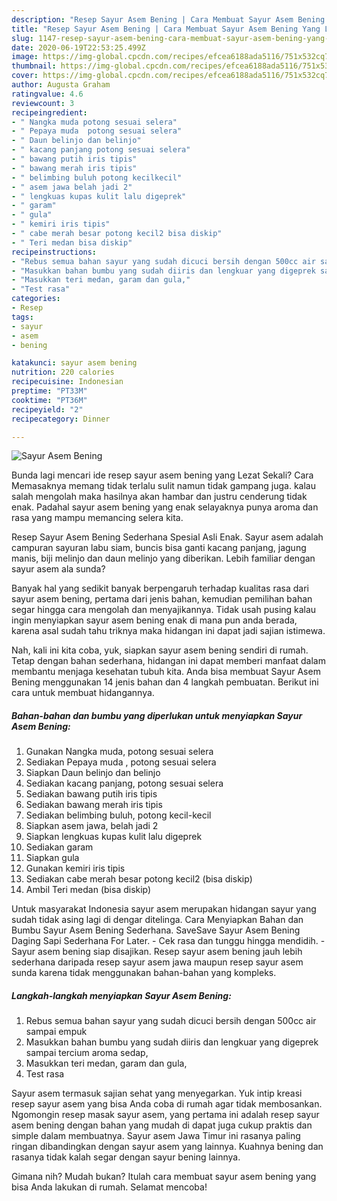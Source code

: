 ```yaml
---
description: "Resep Sayur Asem Bening | Cara Membuat Sayur Asem Bening Yang Lezat Sekali"
title: "Resep Sayur Asem Bening | Cara Membuat Sayur Asem Bening Yang Lezat Sekali"
slug: 1147-resep-sayur-asem-bening-cara-membuat-sayur-asem-bening-yang-lezat-sekali
date: 2020-06-19T22:53:25.499Z
image: https://img-global.cpcdn.com/recipes/efcea6188ada5116/751x532cq70/sayur-asem-bening-foto-resep-utama.jpg
thumbnail: https://img-global.cpcdn.com/recipes/efcea6188ada5116/751x532cq70/sayur-asem-bening-foto-resep-utama.jpg
cover: https://img-global.cpcdn.com/recipes/efcea6188ada5116/751x532cq70/sayur-asem-bening-foto-resep-utama.jpg
author: Augusta Graham
ratingvalue: 4.6
reviewcount: 3
recipeingredient:
- " Nangka muda potong sesuai selera"
- " Pepaya muda  potong sesuai selera"
- " Daun belinjo dan belinjo"
- " kacang panjang potong sesuai selera"
- " bawang putih iris tipis"
- " bawang merah iris tipis"
- " belimbing buluh potong kecilkecil"
- " asem jawa belah jadi 2"
- " lengkuas kupas kulit lalu digeprek"
- " garam"
- " gula"
- " kemiri iris tipis"
- " cabe merah besar potong kecil2 bisa diskip"
- " Teri medan bisa diskip"
recipeinstructions:
- "Rebus semua bahan sayur yang sudah dicuci bersih dengan 500cc air sampai empuk"
- "Masukkan bahan bumbu yang sudah diiris dan lengkuar yang digeprek sampai tercium aroma sedap,"
- "Masukkan teri medan, garam dan gula,"
- "Test rasa"
categories:
- Resep
tags:
- sayur
- asem
- bening

katakunci: sayur asem bening 
nutrition: 220 calories
recipecuisine: Indonesian
preptime: "PT33M"
cooktime: "PT36M"
recipeyield: "2"
recipecategory: Dinner

---
```



![Sayur Asem Bening](https://img-global.cpcdn.com/recipes/efcea6188ada5116/751x532cq70/sayur-asem-bening-foto-resep-utama.jpg)

Bunda lagi mencari ide resep sayur asem bening yang Lezat Sekali? Cara Memasaknya memang tidak terlalu sulit namun tidak gampang juga. kalau salah mengolah maka hasilnya akan hambar dan justru cenderung tidak enak. Padahal sayur asem bening yang enak selayaknya punya aroma dan rasa yang mampu memancing selera kita.

Resep Sayur Asem Bening Sederhana Spesial Asli Enak. Sayur asem adalah campuran sayuran labu siam, buncis bisa ganti kacang panjang, jagung manis, biji melinjo dan daun melinjo yang diberikan. Lebih familiar dengan sayur asem ala sunda?

Banyak hal yang sedikit banyak berpengaruh terhadap kualitas rasa dari sayur asem bening, pertama dari jenis bahan, kemudian pemilihan bahan segar hingga cara mengolah dan menyajikannya. Tidak usah pusing kalau ingin menyiapkan sayur asem bening enak di mana pun anda berada, karena asal sudah tahu triknya maka hidangan ini dapat jadi sajian istimewa.


Nah, kali ini kita coba, yuk, siapkan sayur asem bening sendiri di rumah. Tetap dengan bahan sederhana, hidangan ini dapat memberi manfaat dalam membantu menjaga kesehatan tubuh kita. Anda bisa membuat Sayur Asem Bening menggunakan 14 jenis bahan dan 4 langkah pembuatan. Berikut ini cara untuk membuat hidangannya.

<!--inarticleads1-->

##### Bahan-bahan dan bumbu yang diperlukan untuk menyiapkan Sayur Asem Bening:

1. Gunakan  Nangka muda, potong sesuai selera
1. Sediakan  Pepaya muda , potong sesuai selera
1. Siapkan  Daun belinjo dan belinjo
1. Sediakan  kacang panjang, potong sesuai selera
1. Sediakan  bawang putih iris tipis
1. Sediakan  bawang merah iris tipis
1. Sediakan  belimbing buluh, potong kecil-kecil
1. Siapkan  asem jawa, belah jadi 2
1. Siapkan  lengkuas kupas kulit lalu digeprek
1. Sediakan  garam
1. Siapkan  gula
1. Gunakan  kemiri iris tipis
1. Sediakan  cabe merah besar potong kecil2 (bisa diskip)
1. Ambil  Teri medan (bisa diskip)


Untuk masyarakat Indonesia sayur asem merupakan hidangan sayur yang sudah tidak asing lagi di dengar ditelinga. Cara Menyiapkan Bahan dan Bumbu Sayur Asem Bening Sederhana. SaveSave Sayur Asem Bening Daging Sapi Sederhana For Later. - Cek rasa dan tunggu hingga mendidih. - Sayur asem bening siap disajikan. Resep sayur asem bening jauh lebih sederhana daripada resep sayur asem jawa maupun resep sayur asem sunda karena tidak menggunakan bahan-bahan yang kompleks. 

<!--inarticleads2-->

##### Langkah-langkah menyiapkan Sayur Asem Bening:

1. Rebus semua bahan sayur yang sudah dicuci bersih dengan 500cc air sampai empuk
1. Masukkan bahan bumbu yang sudah diiris dan lengkuar yang digeprek sampai tercium aroma sedap,
1. Masukkan teri medan, garam dan gula,
1. Test rasa


Sayur asem termasuk sajian sehat yang menyegarkan. Yuk intip kreasi resep sayur asem yang bisa Anda coba di rumah agar tidak membosankan. Ngomongin resep masak sayur asem, yang pertama ini adalah resep sayur asem bening dengan bahan yang mudah di dapat juga cukup praktis dan simple dalam membuatnya. Sayur asem Jawa Timur ini rasanya paling ringan dibandingkan dengan sayur asem yang lainnya. Kuahnya bening dan rasanya tidak kalah segar dengan sayur bening lainnya. 

Gimana nih? Mudah bukan? Itulah cara membuat sayur asem bening yang bisa Anda lakukan di rumah. Selamat mencoba!
